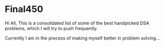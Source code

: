 # Final450

Hi All,
This is a consolidated list of some of the best handpicked DSA problems, which I will try to push frequently.

Currently I am in the process of making myself better in problem solving...
